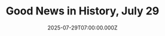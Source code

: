 ---
title: "Good News in History, July 29"
date: 2025-07-29T07:00:00.000Z
category: Human Kindness
externalLink: "https://www.goodnewsnetwork.org/events060729/"
image: ""
excerpt: "60 years ago today, The Beatles’ film Help! had its world premiere in London with Princess Margaret in attendance at the London Pavilion. The band’s second feature film, it stars The Fab Four engaged in delightful banter while trying to protect Ringo Starr from an Eastern cult and a pair of mad scientists, who all […] The post Good News…"
---
